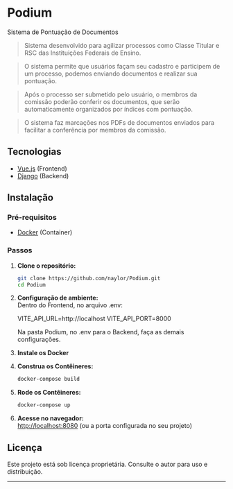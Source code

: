 # Podium

Sistema de Pontuação de Documentos

> Sistema desenvolvido para agilizar processos como Classe Titular e RSC das Instituições Federais de Ensino.

> O sistema permite que usuários façam seu cadastro e participem de um processo, podemos enviando documentos e realizar sua pontuação.

> Após o processo ser submetido pelo usuário, o membros da comissão poderão conferir os documentos, que serão automaticamente organizados por índices com pontuação.

> O sistema faz marcações nos PDFs de documentos enviados para facilitar a conferência por membros da comissão.


## Tecnologias

- [Vue.js](https://vuejs.org/) (Frontend)
- [Django](https://www.djangoproject.com/) (Backend)

## Instalação

### Pré-requisitos

- [Docker](https://www.docker.com/) (Container)

### Passos

1. **Clone o repositório:**

   ```bash
   git clone https://github.com/naylor/Podium.git
   cd Podium
   ```

2. **Configuração de ambiente:**  
   Dentro do Frontend, no arquivo .env:
    
    VITE_API_URL=http://localhost
    VITE_API_PORT=8000

    Na pasta Podium, no .env para o Backend, faça as demais configurações.

3. **Instale os Docker**

4. **Construa os Contêineres:**

   ```bash
   docker-compose build
   ```

5. **Rode os Contêineres:**

   ```bash
   docker-compose up
   ```

6. **Acesse no navegador:**  
   [http://localhost:8080](http://localhost:8080) (ou a porta configurada no seu projeto)


## Licença

Este projeto está sob licença proprietária. Consulte o autor para uso e distribuição.

---